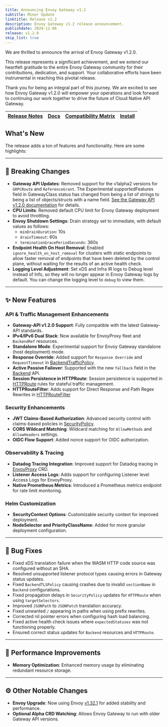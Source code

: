 ```yaml
---
title: Announcing Envoy Gateway v1.2
subtitle: Minor Update
linktitle: Release v1.2
description: Envoy Gateway v1.2 release announcement.
publishdate: 2024-11-06
release: v1.2.0
skip_list: true
---
```


We are thrilled to announce the arrival of Envoy Gateway v1.2.0.

This release represents a significant achievement, and we extend our heartfelt gratitude to the entire Envoy Gateway community for their contributions, dedication, and support. Your collaborative efforts have been instrumental in reaching this pivotal release.

Thank you for being an integral part of this journey. We are excited to see how Envoy Gateway v1.2.0 will empower your operations and look forward to continuing our work together to drive the future of Cloud Native API Gateway.

| [Release Notes][] | [Docs][docs] | [Compatibility Matrix][matrix] | [Install][] |
|-------------------|--------------|--------------------------------|--------------|

## What's New

The release adds a ton of features and functionality. Here are some highlights:

---

## 🚨 Breaking Changes

- **Gateway API Updates**: Removed support for the v1alpha2 versions for `GRPCRoute` and `ReferenceGrant`. The Experimental supportedFeatures field in GatewayClass status has changed from being a list of strings to being a list of objects/structs with a name
field. [See the Gateway API v1.2.0 documentation](https://github.com/kubernetes-sigs/gateway-api/releases/tag/v1.2.0) for details.
- **CPU Limits**: Removed default CPU limit for Envoy Gateway deployment to avoid throttling.
- **Envoy Shutdown Settings**: Drain strategy set to immediate, with default values as follows:
  - `minDrainDuration`: 10s
  - `drainTimeout`: 60s
  - `terminationGracePeriodSeconds`: 360s
- **Endpoint Health On Host Removal**: Enabled `ignore_health_on_host_removal` for clusters with static endpoints to allow faster removal of endpoints that have been deleted by the control plane, without waiting for the results of an active health check.
- **Logging Level Adjustment**: Set xDS and Infra IR logs to Debug level instead of Info, so they will no longer appear in Envoy Gateway logs by default. You can change the logging level to `debug` to view them.

---

## ✨ New Features

### API & Traffic Management Enhancements
- **Gateway-API v1.2.0 Support**: Fully compatible with the latest Gateway-API standards.
- **IPv4/IPv6 Dual Stack**: Now available for EnvoyProxy fleet and `BackendRef` resources.
- **Standalone Mode**: Experimental support for Envoy Gateway standalone (host deployment) mode.
- **Response Override**: Added support for `Response Override` and `RequestTimeout` in [BackendTrafficPolicy](https://gateway.envoyproxy.io/docs/api/extension_types/#backendtrafficpolicy).
- **Active Passive Failover**: Supported with the new `fallback` field in the [Backend](https://gateway.envoyproxy.io/docs/api/extension_types/#backend) API.
- **Session Persistence in HTTPRoute**: Session persistence is supported in [HTTPRoute](https://gateway-api.sigs.k8s.io/reference/spec/#gateway.networking.k8s.io/v1.HTTPRoute) rules for stateful traffic management.
- **HTTPRouteFilter**: Adds support for Direct Response and Path Regex Rewrites in [HTTPRouteFilter](https://gateway.envoyproxy.io/docs/api/extension_types/#httproutefilter)

### Security Enhancements
- **JWT Claims-Based Authorization**: Advanced security control with claims-based policies in [SecurityPolicy](https://gateway.envoyproxy.io/docs/api/extension_types/#securitypolicy).
- **CORS Wildcard Matching**: Wildcard matching for `AllowMethods` and `AllowHeaders` settings.
- **OIDC Flow Support**: Added nonce support for OIDC authorization.

### Observability & Tracing
- **Datadog Tracing Integration**: Improved support for Datadog tracing in [EnvoyProxy](https://gateway.envoyproxy.io/docs/api/extension_types/#envoyproxy) CRD.
- **Listener Access Logs**: Adds support for configuring Listener level Access Logs for EnvoyProxy.
- **Native Prometheus Metrics**: Introduced a Prometheus metrics endpoint for rate limit monitoring.

### Helm Customization
- **SecurityContext Options**: Customizable security context for improved deployment.
- **NodeSelector and PriorityClassName**: Added for more granular deployment configuration.

---

## 🐞 Bug Fixes

- Fixed xDS translation failure when the WASM HTTP code source was configured without an SHA.
- Resolved unsupported listener protocol types causing errors in Gateway status updates.
- Fixed `BackendTLSPolicy` causing crashes due to invalid `sectionName` in `Backend` configurations.
- Fixed propagation delays in `SecurityPolicy` updates for `HTTPRoute` when using `targetSelectors`.
- Improved `JSONPath` to `JSONPatch` translation accuracy.
- Fixed unwanted `/` appearing in paths when using prefix rewrites.
- Corrected nil pointer errors when configuring hash load balancing.
- Fixed active health check issues where `expectedStatuses` was not functioning properly.
- Ensured correct status updates for `Backend` resources and `HTTPRoute`.

---

## 🚀 Performance Improvements

- **Memory Optimization**: Enhanced memory usage by eliminating redundant resource storage.

---

## ⚙️ Other Notable Changes

- **Envoy Upgrade**: Now using Envoy [v1.32.1](https://www.envoyproxy.io/docs/envoy/v1.32.1/version_history/v1.32/v1.32.1) for added stability and performance.
- **Optional Alpha CRD Watching**: Allows Envoy Gateway to run with older Gateway API versions.


[Release Notes]: ./notes/v1.2.0
[matrix]: ./matrix
[docs]: /v1.2/
[Install]: /v1.2/install
